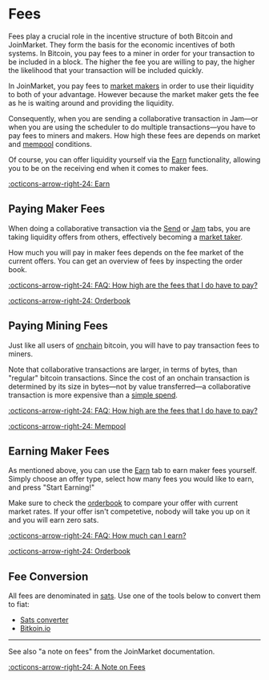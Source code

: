 # Fees

Fees play a crucial role in the incentive structure of both Bitcoin and
JoinMarket. They form the basis for the economic incentives of both systems. In
Bitcoin, you pay fees to a miner in order for your transaction to be included in
a block. The higher the fee you are willing to pay, the higher the likelihood
that your transaction will be included quickly.

In JoinMarket, you pay fees to [market makers][maker] in order to use their
liquidity to both of your advantage. However because the market maker gets the fee as he is waiting around and providing the liquidity.

Consequently, when you are sending a collaborative transaction in Jam—or when you are using the scheduler to do multiple transactions—you have to pay fees to miners and makers. How high these fees are depends on market and [mempool][mempool] conditions.

Of course, you can offer liquidity yourself via the [Earn][earn] functionality, allowing you to be on the receiving end when it comes to maker fees.

[:octicons-arrow-right-24: Earn][earn]

[maker]: /glossary/#maker
[mempool]: /glossary/#mempool
[earn]: /interface/03-earn

## Paying Maker Fees

When doing a collaborative transaction via the [Send][send] or [Jam][sweep] tabs,
you are taking liquidity offers from others, effectively becoming a [market
taker][taker].

How much you will pay in maker fees depends on the fee market of the current offers. You can get an overview of fees by inspecting the order book.

[:octicons-arrow-right-24: FAQ: How high are the fees that I do have to pay?][faq-fees]

[:octicons-arrow-right-24: Orderbook][orderbook]

[orderbook]: /market/orderbook

[sweep]: /interface/04-sweep
[send]: /interface/02-send
[taker]: /glossary/#taker

## Paying Mining Fees

Just like all users of [onchain][onchain] bitcoin, you will have to pay
transaction fees to miners.

[onchain]: /glossary/#onchain

Note that collaborative transactions are larger, in terms of bytes, than
"regular" bitcoin transactions. Since the cost of an onchain transaction is
determined by its size in bytes—not by value transferred—a collaborative
transaction is more expensive than a [simple spend][ss].


[:octicons-arrow-right-24: FAQ: How high are the fees that I do have to pay?][faq-fees]

[:octicons-arrow-right-24: Mempool][mempool]

[mempool]: /market/mempool
[ss]: /privacy/01-fundamentals/#bitcoin-transaction-types
[faq-fees]: /FAQ/#how-high-are-the-fees-that-i-do-have-to-pay

## Earning Maker Fees

As mentioned above, you can use the [Earn][earn] tab to earn maker fees
yourself. Simply choose an offer type, select how many fees you would like to earn, and press "Start Earning!"

Make sure to check the [orderbook][orderbook] to compare your offer with current
market rates. If your offer isn't competetive, nobody will take you up on it and
you will earn zero sats.

[orderbook]: orderbook.md

[:octicons-arrow-right-24: FAQ: How much can I earn?][faq-earn]

[:octicons-arrow-right-24: Orderbook][orderbook]

[faq-earn]: /FAQ/#how-much-can-i-earn

## Fee Conversion

All fees are denominated in [sats][sats]. Use one of the tools below to convert them to fiat:

- [Sats converter](https://bitcoiner.guide/convert/)
- [Bitkoin.io](https://bitkoin.io/)

[sats]: /glossary/#sats

---

See also "a note on fees" from the JoinMarket documentation.

[:octicons-arrow-right-24: A Note on Fees][fee-note]

[fee-note]: https://github.com/JoinMarket-Org/joinmarket-clientserver/blob/master/docs/tumblerguide.md#a-note-on-fees
